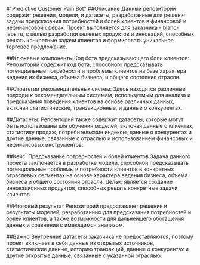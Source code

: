 #"Predictive Customer Pain Bot"
##Описание
Данный репозиторий содержит решения, модели, и датасеты, разработанные для решения задачи предсказания потребностей и болей клиентов в финансовой и нефинансовой сферах. Проект выполняется для заказчика - blanc-labs.ru, с целью разработки целевых продуктов и инноваций, способных решать конкретные задачи клиентов и формировать уникальное торговое предложение.

##Ключевые компоненты
Код бота предсказывающего боли клиентов: Репозиторий содержит код бота, способного предсказывать потенциальные потребности и проблемы клиентов на базе характера ведения их бизнеса, объема бизнеса, и общего состояния отрасли.

##Стратегии рекомендательных систем: 
Здесь находятся различные подходы к рекомендательным системам, используемым для анализа и предсказания поведения клиентов на основе различных данных, включая статистические, транзакционные, и данные о конкурентах.

##Датасеты: 
Репозиторий также содержит датасеты, которые могут быть использованы для обучения моделей, включая данные о клиентах, статистику продаж, потребительские индексы, данные о конкурентах и другие данные, связанные с отраслью и использованием финансовых и нефинансовых инструментов.

##Кейс: Предсказание потребностей и болей клиентов
Задача данного проекта заключается в разработке модели, способной предсказывать потенциальные проблемы и потребности клиентов в конкретных отраслевых сегментах на основе характера ведения бизнеса, объема бизнеса и общего состояния отрасли. Целью является создание инновационных продуктов, способных решать конкретные задачи клиентов.

##Итоговый результат
Репозиторий предоставляет решения и результаты моделей, разработанных для предсказания потребностей и болей клиентов, а также возможности для дальнейшего обогащения данных и сравнения с имеющимся анализом.

##Важно
Внутренние датасеты заказчика не предоставляются, поэтому проект включает в себя данные из открытых источников, статистические данные, историю транзакций, данные о конкурентах и другие открытые данные, связанные с указанной отраслью.
